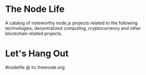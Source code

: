 # The Node Life
A catalog of noteworthy node.js projects related to the following technologies; decentralized computing, cryptocurrency and other blockchain related projects.

# Let's Hang Out
#nodelife @ irc.freenode.org
